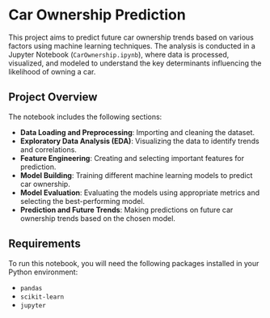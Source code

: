 # Car Ownership Prediction

This project aims to predict future car ownership trends based on various factors using machine learning techniques. The analysis is conducted in a Jupyter Notebook (`CarOwnership.ipynb`), where data is processed, visualized, and modeled to understand the key determinants influencing the likelihood of owning a car.

## Project Overview

The notebook includes the following sections:
- **Data Loading and Preprocessing**: Importing and cleaning the dataset.
- **Exploratory Data Analysis (EDA)**: Visualizing the data to identify trends and correlations.
- **Feature Engineering**: Creating and selecting important features for prediction.
- **Model Building**: Training different machine learning models to predict car ownership.
- **Model Evaluation**: Evaluating the models using appropriate metrics and selecting the best-performing model.
- **Prediction and Future Trends**: Making predictions on future car ownership trends based on the chosen model.

## Requirements

To run this notebook, you will need the following packages installed in your Python environment:


- `pandas`
- `scikit-learn`
- `jupyter`

